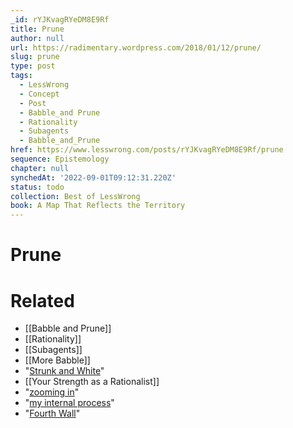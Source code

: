 ```yaml
---
_id: rYJKvagRYeDM8E9Rf
title: Prune
author: null
url: https://radimentary.wordpress.com/2018/01/12/prune/
slug: prune
type: post
tags:
  - LessWrong
  - Concept
  - Post
  - Babble_and Prune
  - Rationality
  - Subagents
  - Babble_and_Prune
href: https://www.lesswrong.com/posts/rYJKvagRYeDM8E9Rf/prune
sequence: Epistemology
chapter: null
synchedAt: '2022-09-01T09:12:31.220Z'
status: todo
collection: Best of LessWrong
book: A Map That Reflects the Territory
---
```


# Prune


# Related

- [[Babble and Prune]]
- [[Rationality]]
- [[Subagents]]
- [[More Babble]]
- "[Strunk and White](https://www.amazon.com/Elements-Style-William-Strunk-Jr/dp/194564401X)"
- [[Your Strength as a Rationalist]]
- "[zooming in](https://radimentary.wordpress.com/2017/12/15/high-resolution/)"
- "[my internal process](https://radimentary.wordpress.com/2017/10/13/the-fruits-of-introspection/)"
- "[Fourth Wall](https://en.wikipedia.org/wiki/Fourth_wall)"